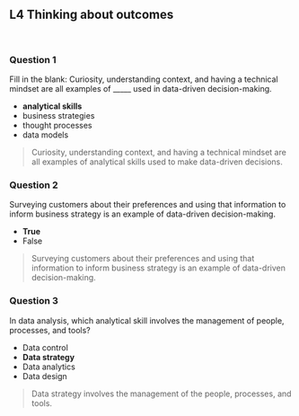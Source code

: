 ## L4 Thinking about outcomes

&nbsp;

### Question 1

Fill in the blank: Curiosity, understanding context, and having a technical mindset are all examples of _____ used in data-driven decision-making.

* **analytical skills**
* business strategies
* thought processes
* data models

> Curiosity, understanding context, and having a technical mindset are all examples of analytical skills used to make data-driven decisions.



### Question 2

Surveying customers about their preferences and using that information to inform business strategy is an example of data-driven decision-making.

* **True**
* False

> Surveying customers about their preferences and using that information to inform business strategy is an example of data-driven decision-making.



### Question 3

In data analysis, which analytical skill involves the management of people, processes, and tools?

* Data control
* **Data strategy**
* Data analytics
* Data design

> Data strategy involves the management of the people, processes, and tools.